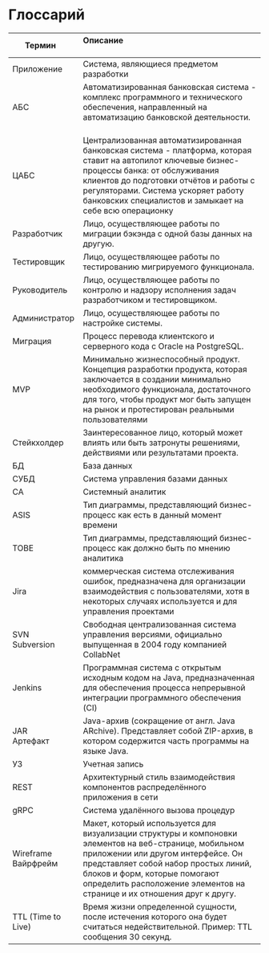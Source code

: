 # Глоссарий

| Термин                  | Описание                                                                                                                                                                                                                                                                                         |
|-------------------------|--------------------------------------------------------------------------------------------------------------------------------------------------------------------------------------------------------------------------------------------------------------------------------------------------|
| Приложение              | Система, являющиеся предметом разработки                                                                                                                                                                                                                                                         |
| АБС                     | Автоматизированная банковская система - комплекс программного и технического обеспечения, направленный на автоматизацию банковской деятельности.                                                                                                                                                 |
| ЦАБС                    | Централизованная автоматизированная банковская система - платформа, которая ставит на автопилот ключевые бизнес-процессы банка: от обслуживания клиентов до подготовки отчётов и работы с регуляторами. Система ускоряет работу банковских специалистов и замыкает на себе всю операционку       |
| Разработчик             | Лицо, осуществляющее работы по миграции бэкэнда с одной базы данных на другую.                                                                                                                                                                                                                   |
| Тестировщик             | Лицо, осуществляющее работы по тестированию мигрируемого функционала.                                                                                                                                                                                                                            |
| Руководитель            | Лицо, осуществляющее работы по контролю и надзору исполнения задач разработчиком и тестировщиком.                                                                                                                                                                                                |
| Администратор           | Лицо, осуществляющее работы по настройке системы.                                                                                                                                                                                                                                                |
| Миграция                | Процесс перевода клиентского и серверного кода с Oracle на PostgreSQL.                                                                                                                                                                                                                           |
| MVP                     | Минимально жизнеспособный продукт. Концепция разработки продукта, которая заключается в создании минимально необходимого функционала, достаточного для того, чтобы продукт мог быть запущен на рынок и протестирован реальными пользователями                                                    |
| Стейкхолдер             | Заинтересованное лицо, который может влиять или быть затронуты решениями, действиями или результатами проекта.                                                                                                                                                                                   |
| БД                      | База данных                                                                                                                                                                                                                                                                                      |
| СУБД                    | Система управления базами данных                                                                                                                                                                                                                                                                 |
| СА                      | Системный аналитик                                                                                                                                                                                                                                                                               |
| ASIS                    | Тип диаграммы, представляющий бизнес-процесс как есть в данный момент времени                                                                                                                                                                                                                    |
| TOBE                    | Тип диаграммы, представляющий бизнес-процесс как должно быть по мнению аналитика                                                                                                                                                                                                                 |
| Jira                    | коммерческая система отслеживания ошибок, предназначена для организации взаимодействия с пользователями, хотя в некоторых случаях используется и для управления проектами                                                                                                                        | 
| SVN <br/> Subversion    | Cвободная централизованная система управления версиями, официально выпущенная в 2004 году компанией CollabNet                                                                                                                                                                                    |
| Jenkins                 | Программная система с открытым исходным кодом на Java, предназначенная для обеспечения процесса непрерывной интеграции программного обеспечения (CI)                                                                                                                                             |
| JAR <br/> Артефакт      | Java-архив (сокращение от англ. Java ARchive). Представляет собой ZIP-архив, в котором содержится часть программы на языке Java.                                                                                                                                                                 |
| УЗ                      | Учетная запись                                                                                                                                                                                                                                                                                   |
| REST                    | Архитектурный стиль взаимодействия компонентов распределённого приложения в сети                                                                                                                                                                                                                 |
| gRPC                    | Cистема удалённого вызова процедур                                                                                                                                                                                                                                                               |
| Wireframe<br/>Вайрфрейм | Макет, который используется для визуализации структуры и компоновки элементов на веб-странице, мобильном приложении или другом интерфейсе. Он представляет собой набор простых линий, блоков и форм, которые помогают определить расположение элементов на странице и их отношения друг к другу. |
| TTL (Time to Live)      | Время жизни определенной сущности, после истечения которого она будет считаться недействительной. Пример: TTL сообщения 30 секунд.                                                                                                                                                               |
